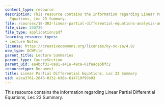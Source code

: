 ```yaml
---
content_type: resource
description: This resource contains the information regarding Linear Partial Differential
  Equations, Lec 23 Summary.
file: /courses/18-303-linear-partial-differential-equations-analysis-and-numerics-fall-2014/a2ca376126450332b38a614719f99b03_MIT18_303F14_Lecture23.pdf
file_size: 240729
file_type: application/pdf
learning_resource_types:
- Lecture Notes
license: https://creativecommons.org/licenses/by-nc-sa/4.0/
ocw_type: OCWFile
parent_title: Lecture Summaries
parent_type: CourseSection
parent_uid: ea4bcf31-0a91-a41e-49ca-61feace5bfc2
resourcetype: Document
title: Linear Partial Differential Equations, Lec 23 Summary
uid: a2ca3761-2645-0332-b38a-614719f99b03
---
```

This resource contains the information regarding Linear Partial Differential Equations, Lec 23 Summary.